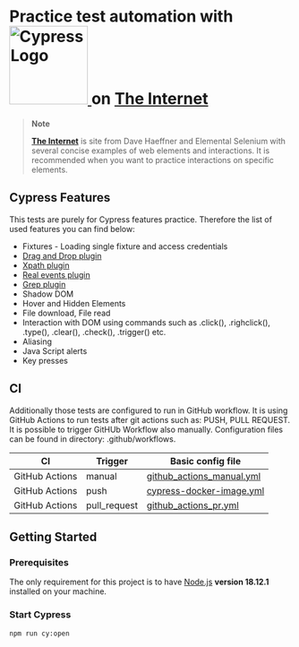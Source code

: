 <h1>
  Practice test automation with <a href="https://cypress.io"> <img width="140" alt="Cypress Logo" src="https://s4-recruiting.cdn.greenhouse.io/external_greenhouse_job_boards/logos/400/113/000/resized/logo_landscape_(1).png?1643756332" /> </a> on <a href="http://the-internet.herokuapp.com/">The Internet</a>
</h1>

> **Note**
>
> **<a href="http://the-internet.herokuapp.com/">The Internet</a>** is site from Dave Haeffner and Elemental Selenium with several concise examples of web elements and interactions. It is recommended when you want to practice interactions on specific elements.
>
## Cypress Features
This tests are purely for Cypress features practice. Therefore the list of used features you can find below:
+ Fixtures - Loading single fixture and access credentials 
+ <a href="https://github.com/4teamwork/cypress-drag-drop">Drag and Drop plugin</a>
+ <a href="https://github.com/cypress-io/cypress/tree/develop/npm/xpath">Xpath plugin</a>
+ <a href="https://github.com/dmtrKovalenko/cypress-real-events">Real events plugin</a>
+ <a href="https://github.com/cypress-io/cypress/tree/develop/npm/grep">Grep plugin</a>
+ Shadow DOM
+ Hover and Hidden Elements
+ File download, File read
+ Interaction with DOM using commands such as .click(), .righclick(), .type(), .clear(), .check(), .trigger() etc.
+ Aliasing
+ Java Script alerts
+ Key presses

## CI
Additionally those tests are configured to run in GitHub workflow. It is using GitHub Actions to run tests after git actions such as: PUSH, PULL REQUEST.
It is possible to trigger GitHUb Workflow also manually. Configuration files can be found in directory: .github/workflows.

| CI  | Trigger | Basic config file |
| --- | ---- | ---- |
| GitHub Actions | manual | [github_actions_manual.yml](.github/workflows/github_actions_manual.yml) | 
| GitHub Actions | push | [cypress-docker-image.yml](.github/workflows/cypress-docker-image.yml) | 
| GitHub Actions | pull_request | [github_actions_pr.yml](.github/workflows/github_actions_pr.yml) | 



## Getting Started

### Prerequisites

The only requirement for this project is to have [Node.js](https://nodejs.org/en/) **version 18.12.1** installed on your machine.

### Start Cypress

```shell
npm run cy:open
```


